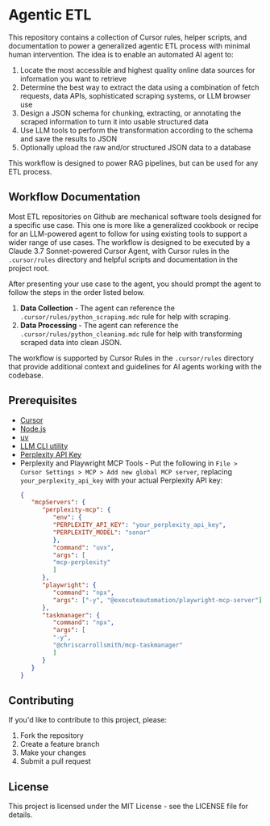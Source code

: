 # Agentic ETL

This repository contains a collection of Cursor rules, helper scripts, and documentation to power a generalized agentic ETL process with minimal human intervention. The idea is to enable an automated AI agent to: 

1. Locate the most accessible and highest quality online data sources for information you want to retrieve
2. Determine the best way to extract the data using a combination of fetch requests, data APIs, sophisticated scraping systems, or LLM browser use
3. Design a JSON schema for chunking, extracting, or annotating the scraped information to turn it into usable structured data
4. Use LLM tools to perform the transformation according to the schema and save the results to JSON
5. Optionally upload the raw and/or structured JSON data to a database

This workflow is designed to power RAG pipelines, but can be used for any ETL process. 

## Workflow Documentation

Most ETL repositories on Github are mechanical software tools designed for a specific use case. This one is more like a generalized cookbook or recipe for an LLM-powered agent to follow for using existing tools to support a wider range of use cases. The workflow is designed to be executed by a Claude 3.7 Sonnet-powered Cursor Agent, with Cursor rules in the `.cursor/rules` directory and helpful scripts and documentation in the project root.

After presenting your use case to the agent, you should prompt the agent to follow the steps in the order listed below.

1. **Data Collection** - The agent can reference the `.cursor/rules/python_scraping.mdc` rule for help with scraping.
2. **Data Processing** - The agent can reference the `.cursor/rules/python_cleaning.mdc` rule for help with transforming scraped data into clean JSON.

The workflow is supported by Cursor Rules in the `.cursor/rules` directory that provide additional context and guidelines for AI agents working with the codebase.

## Prerequisites

- [Cursor](https://www.cursor.com/)
- [Node.js](https://nodejs.org/en/download/)
- [uv](https://docs.astral.sh/uv/getting-started/installation/)
- [LLM CLI utility](https://llm.datasette.io/en/stable/)
- [Perplexity API Key](https://www.perplexity.ai/settings/api)
- Perplexity and Playwright MCP Tools - Put the following in `File > Cursor Settings > MCP > Add new global MCP server`, replacing `your_perplexity_api_key` with your actual Perplexity API key:
   ```json
   {
      "mcpServers": {
         "perplexity-mcp": {
            "env": {
            "PERPLEXITY_API_KEY": "your_perplexity_api_key",
            "PERPLEXITY_MODEL": "sonar"
            },
            "command": "uvx",
            "args": [
            "mcp-perplexity"
            ]
         },
         "playwright": {
            "command": "npx",
            "args": ["-y", "@executeautomation/playwright-mcp-server"]
         },
         "taskmanager": {
            "command": "npx",
            "args": [
            "-y",
            "@chriscarrollsmith/mcp-taskmanager"
            ]
         }
      }
   }
   ```

## Contributing

If you'd like to contribute to this project, please:

1. Fork the repository
2. Create a feature branch
3. Make your changes
4. Submit a pull request

## License

This project is licensed under the MIT License - see the LICENSE file for details.


